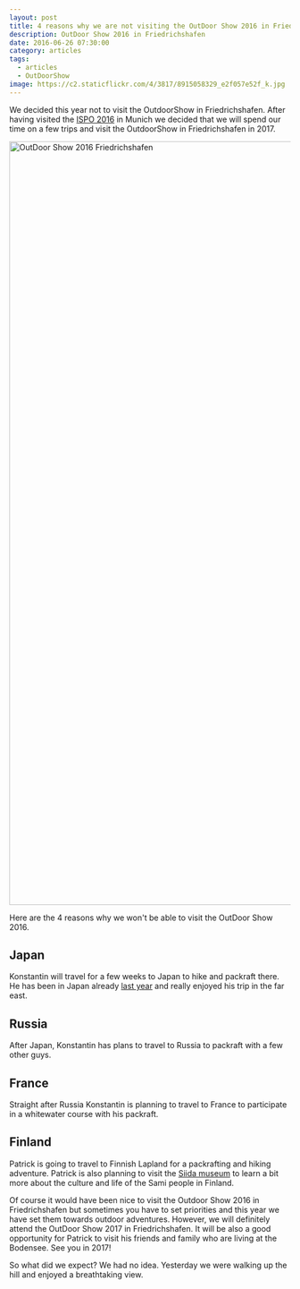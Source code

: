 ```yaml
---
layout: post
title: 4 reasons why we are not visiting the OutDoor Show 2016 in Friedrichshafen
description: OutDoor Show 2016 in Friedrichshafen
date: 2016-06-26 07:30:00
category: articles
tags:
  - articles
  - OutDoorShow
image: https://c2.staticflickr.com/4/3817/8915058329_e2f057e52f_k.jpg
---
```


We decided this year not to visit the OutdoorShow in Friedrichshafen. After having visited the [ISPO 2016](http://www.hikeventures.com/ISPO-2016-interviews/) in Munich we decided that we will spend our time on a few trips and visit the OutdoorShow in Friedrichshafen in 2017.

<img src="https://c2.staticflickr.com/4/3817/8915058329_e2f057e52f_k.jpg" width="2048" height="1365" alt="OutDoor Show 2016 Friedrichshafen" layout="responsive">
<br>

<!--more-->

Here are the 4 reasons why we won't be able to visit the OutDoor Show 2016.

## Japan
Konstantin will travel for a few weeks to Japan to hike and packraft there. He has been in Japan already [last year](http://www.hikeventures.com/travelling-japan/) and really enjoyed his trip in the far east.

## Russia
After Japan, Konstantin has plans to travel to Russia to packraft with a few other guys.

## France
Straight after Russia Konstantin is planning to travel to France to participate in a whitewater course with his packraft.

## Finland
Patrick is going to travel to Finnish Lapland for a packrafting and hiking adventure. Patrick is also planning to visit the [Siida museum](http://www.siida.fi/contents/sami-museum) to learn a bit more about the culture and life of the Sami people in Finland.

Of course it would have been nice to visit the Outdoor Show 2016 in Friedrichshafen but sometimes you have to set priorities and this year we have set them towards outdoor adventures. However, we will definitely attend the OutDoor Show 2017 in Friedrichshafen. It will be also a good opportunity for Patrick to visit his friends and family who are living at the Bodensee. See you in 2017!

So what did we expect? We had no idea. Yesterday we were walking up the hill and enjoyed a breathtaking view.

